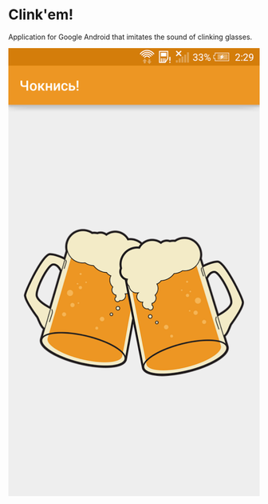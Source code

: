 # Clink'em!
Application for Google Android that imitates the sound of clinking glasses.

![Screenshot](assets/screenshot1.png)
